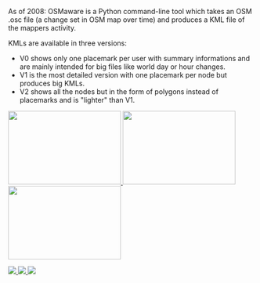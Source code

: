 As of 2008: OSMaware is a Python command-line tool  which takes an OSM .osc file (a change set in OSM map over time) and produces a KML file of the mappers activity.

KMLs are available in three versions: 
* V0 shows only one placemark per user with summary informations and are mainly intended for big files like world day or hour changes.
* V1 is the most detailed version with one placemark per node but produces big KMLs.
* V2 shows all the nodes but in the form of polygons instead of placemarks and is "lighter" than V1.

<a href="http://farm3.static.flickr.com/2291/2486256508_c2ca194763_m.jpg"><img  src="http://farm3.static.flickr.com/2291/2486256508_c2ca194763_m.jpg" width="230" height="150">  </a>
<a href="http://farm3.static.flickr.com/2253/2460169592_b9532d4cc8_m.jpg"><img src="http://farm3.static.flickr.com/2253/2460169592_b9532d4cc8_m.jpg" width="230" height="150">  </a>
<a href="http://farm4.static.flickr.com/3288/2493493984_77cd3ba75b_m.jpg"><img src="http://farm4.static.flickr.com/3288/2493493984_77cd3ba75b_m.jpg" width="230" height="150">  </a>

<a href="http://farm4.static.flickr.com/3082/2475990682_6f3398ff9e_m.jpg" width="230" height="150"><img src="http://farm4.static.flickr.com/3082/2475990682_6f3398ff9e_m.jpg">  </a>
<a href="http://farm3.static.flickr.com/2162/2475990354_73d978eeb9_m.jpg" width="230" height="150"><img src="http://farm3.static.flickr.com/2162/2475990354_73d978eeb9_m.jpg">  </a>
<a href="http://farm4.static.flickr.com/3074/2509007109_de174267ca_m.jpg" width="230" height="150"><img src="http://farm4.static.flickr.com/3074/2509007109_de174267ca_m.jpg">  </a>










